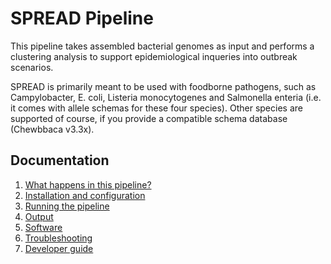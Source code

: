 # SPREAD Pipeline

This pipeline takes assembled bacterial genomes as input and performs a clustering analysis to support epidemiological inqueries into outbreak scenarios. 

SPREAD is primarily meant to be used with foodborne pathogens, such as Campylobacter, E. coli, Listeria monocytogenes and Salmonella enteria (i.e. it comes with allele schemas for these four species). Other species are supported of course, if you provide a compatible schema database (Chewbbaca v3.3x).

## Documentation 

1. [What happens in this pipeline?](docs/pipeline.md)
2. [Installation and configuration](docs/installation.md)
3. [Running the pipeline](docs/usage.md)
4. [Output](docs/output.md)
5. [Software](docs/software.md)
5. [Troubleshooting](docs/troubleshooting.md)
6. [Developer guide](docs/developer.md)
